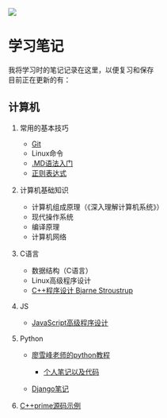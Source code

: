 ![](https://img.shields.io/badge/作者-yuanyi-blue)
# 学习笔记 #

我将学习时的笔记记录在这里，以便复习和保存\
目前正在更新的有：

## 计算机 ##
1. 常用的基本技巧
	+ [Git](https://github.com/yuanyi2000/learningNotes/blob/master/Git%E7%94%A8%E6%B3%95/git.md "Git")
	+ Linux命令
	+ [.MD语法入门](https://github.com/yuanyi2000/learningNotes/blob/master/MD%E8%AF%AD%E6%B3%95%E5%85%A5%E9%97%A8/md%E8%AF%AD%E6%B3%95%E5%85%A5%E9%97%A8.md ".md语法入门")
	+ [正则表达式](https://github.com/cdoco/learn-regex-zh)

2. 计算机基础知识
	+ 计算机组成原理（《深入理解计算机系统》）
	+ 现代操作系统
	+ 编译原理
	+ 计算机网络

3. C语言
	+ 数据结构（C语言）
	+ Linux高级程序设计
	+ [C++程序设计 Bjarne Stroustrup](https://github.com/yuanyi2000/Stroustrup-ppp-2e)

4. JS
	+ [JavaScript高级程序设计](https://github.com/yuanyi2000/learningNotes/blob/master/JS/js.md)

5. Python
	+ [廖雪峰老师的python教程](https://www.liaoxuefeng.com/wiki/1016959663602400)
		* [个人笔记以及代码](https://github.com/yuanyi2000/learningNotes/blob/master/Python/python_lxf/note.md#python)

	+ [Django笔记](https://github.com/yuanyi2000/learningNotes/tree/master/Python/Django)

6. [C++prime源码示例](https://github.com/yuanyi2000/learningNotes/tree/master/cpplearning)
